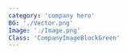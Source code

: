 ```yaml
---
category: 'company hero'
BG: './Vector.png'
Image: './Image.png'
Class: 'CompanyImageBlockGreen'
---
```


